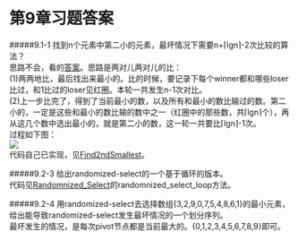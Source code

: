 第9章习题答案
=
#####9.1-1 找到n个元素中第二小的元素，最坏情况下需要n+⌈lgn⌉-2次比较的算法？    
思路不会，看的[答案](http://clrs.skanev.com/09/01/01.html)。思路是两对儿两对儿的比：  
(1)两两地比，最后找出来最小的。比的时候，要记录下每个winner都和哪些loser比过，和1比过的loser见红圈。本轮一共发生n-1次对比。  
(2)上一步比完了，得到了当前最小的数，以及所有和最小的数比输过的数。第二小的，一定是这些和最小的数比输的数中之一（红圈中的那些数，共⌈lgn⌉个），再从这几个数中选出最小的，就是第二小的数，这一轮一共要比⌈lgn⌉-1次。  
过程如下图：  
![](https://github.com/zhuxiuwei/CLRS/blob/master/Images/9.1-1.png)  
代码自己已实现，见[Find2ndSmallest](https://github.com/zhuxiuwei/CLRS/blob/master/src/chap09_MediansAndOrderStatistics/Find2ndSmallest.java)。  

#####9.2-3 给出randomized-select的一个基于循环的版本。  
代码见[Randomnized_Select](https://github.com/zhuxiuwei/CLRS/blob/master/src/chap09_MediansAndOrderStatistics/Randomnized_Select.java)的randomnized_select_loop方法。  

#####9.2-4 用randomized-select去选择数组{3,2,9,0,7,5,4,8,6,1}的最小元素，给出能导致randomized-select发生最坏情况的一个划分序列。  
最坏发生的情况，是每次pivot节点都是当前最大的。{0,1,2,3,4,5,6,7,8,9}即可。  